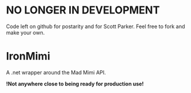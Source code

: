 # NO LONGER IN DEVELOPMENT

Code left on github for postarity and for Scott Parker. Feel free to fork and make your own.

# IronMimi

A .net wrapper around the Mad Mimi API.


**!Not anywhere close to being ready for production use!**

